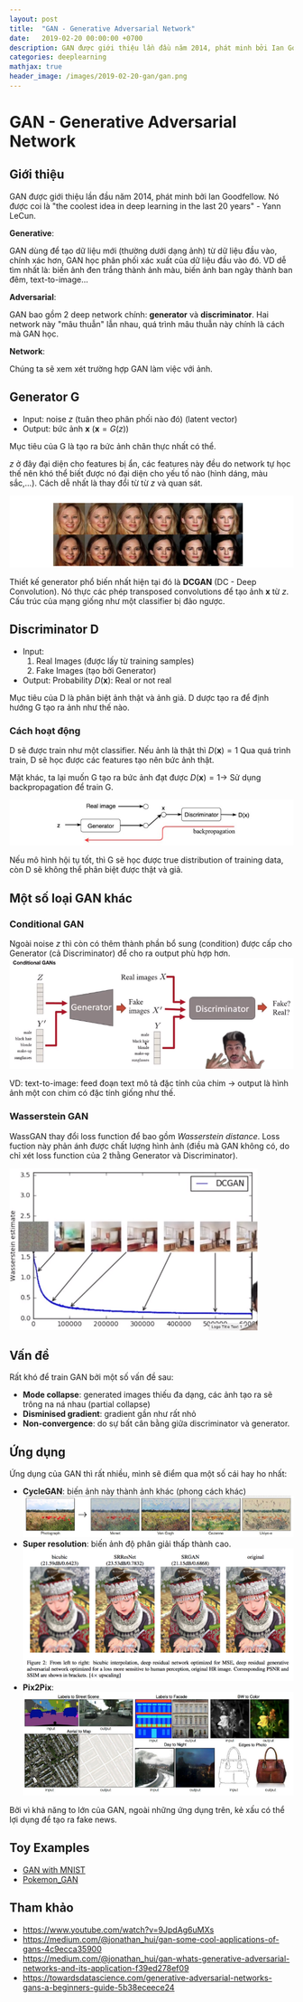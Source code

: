```yaml
---
layout: post
title:  "GAN - Generative Adversarial Network"
date:   2019-02-20 00:00:00 +0700
description: GAN được giới thiệu lần đầu năm 2014, phát minh bởi Ian Goodfellow. Nó được coi là "the coolest idea in deep learning in the last 20 years" - Yann LeCun.
categories: deeplearning
mathjax: true
header_image: /images/2019-02-20-gan/gan.png
---
```


# GAN - Generative Adversarial Network

## Giới thiệu
GAN được giới thiệu lần đầu năm 2014, phát minh bởi Ian Goodfellow. Nó được coi là "the coolest idea in deep learning in the last 20 years" - Yann LeCun.


**Generative**:

GAN dùng để tạo dữ liệu mới (thường dưới dạng ảnh) từ dữ liệu đầu vào, chính xác hơn, GAN học phân phối xác xuất của dữ liệu đầu vào đó. VD dễ tìm nhất là: biến ảnh đen trắng thành ảnh màu, biến ảnh ban ngày thành ban đêm, text-to-image...

**Adversarial**:

GAN bao gồm 2 deep network chính: **generator** và **discriminator**. Hai network này "mâu thuẫn" lẫn nhau, quá trình mâu thuẫn này chính là cách mà GAN học.

**Network**:


Chúng ta sẽ xem xét trường hợp GAN làm việc với ảnh.

## Generator G
- Input: noise $z$ (tuân theo phân phối nào đó) (latent vector)
- Output: bức ảnh $\mathbf x\ (\mathbf x = G(z))$ 

Mục tiêu của G là tạo ra bức ảnh chân thực nhất có thể.

$z$ ở đây đại diện cho features bị ẩn, các features này đều do network tự học thế nên khó thể biết được nó đại diện cho yếu tố nào (hình dáng, màu sắc,...). Cách dễ nhất là thay đổi từ từ $z$ và quan sát.

![](/images/2019-02-20-gan/GAN_1.png)

Thiết kế generator phổ biến nhất hiện tại đó là **DCGAN** (DC - Deep Convolution). Nó thực các phép transposed convolutions để tạo ảnh $\mathbf x$ từ $z$. Cấu trúc của mạng giống như một classifier bị đảo ngược. 

## Discriminator D
- Input: 
    1. Real Images (được lấy từ training samples)
    2. Fake Images (tạo bởi Generator)
- Output:
    Probability $D(\mathbf x)$: Real or not real 
    
Mục tiêu của D là phân biệt ảnh thật và ảnh giả. D dược tạo ra để định hướng G tạo ra ảnh như thế nào. 

### Cách hoạt động
D sẽ được train như một classifier. Nếu ảnh là thật thì $D(\mathbf x) = 1$ Qua quá trình train, D sẽ học được các features tạo nên bức ảnh thật. 

Mặt khác, ta lại muốn G tạo ra bức ảnh đạt được $D(\mathbf x) = 1$-> Sử dụng backpropagation để train G.

![](/images/2019-02-20-gan/GAN_2.jpg)

Nếu mô hình hội tụ tốt, thì G sẽ học được true distribution of training data, còn D sẽ không thể phân biệt được thật và giả.

## Một số loại GAN khác

### Conditional GAN
Ngoài noise $z$ thì còn có thêm thành phần bổ sung (condition) được cấp cho Generator (cả Discriminator) để cho ra output phù hợp hơn.
![](/images/2019-02-20-gan/conditional_gan.png)

VD: text-to-image: feed đoạn text mô tả đặc tính của chim -> output là hình ảnh một con chim có đặc tính giống như thế.

### Wasserstein GAN
WassGAN thay đổi loss function để bao gồm *Wasserstein distance*. Loss fuction này phản ánh được chất lượng hình ảnh (điều mà GAN không có, do chỉ xét loss function của 2 thằng Generator và Discriminator).

![](/images/2019-02-20-gan/wassgan.png)

## Vấn đề
Rất khó để train GAN bởi một số vấn đề sau:
- **Mode collapse**: generated images thiếu đa dạng, các ảnh tạo ra sẽ trông na ná nhau (partial collapse)
- **Disminised gradient**: gradient gần như rất nhỏ
- **Non-convergence**: do sự bất cân bằng giữa discriminator và generator. 

## Ứng dụng
Ứng dụng của GAN thì rất nhiều, mình sẽ điểm qua một số cái hay ho nhất:
- **CycleGAN**: biến ảnh này thành ảnh khác (phong cách khác)
    ![](/images/2019-02-20-gan/cycle_gan.png)
- **Super resolution**: biến ảnh độ phân giải thấp thành cao.
    ![](/images/2019-02-20-gan/super_resolution.png)
- **Pix2Pix**:
    ![](/images/2019-02-20-gan/pix2pix.png)
    
Bởi vì khả năng to lớn của GAN, ngoài những ứng dụng trên, kẻ xấu có thể lợi dụng để tạo ra fake news.

## Toy Examples
- [GAN with MNIST](https://towardsdatascience.com/generative-adversarial-networks-gans-a-beginners-guide-5b38eceece24)
- [Pokemon_GAN](https://github.com/llSourcell/Pokemon_GAN)

## Tham khảo
- https://www.youtube.com/watch?v=9JpdAg6uMXs
- https://medium.com/@jonathan_hui/gan-some-cool-applications-of-gans-4c9ecca35900
- https://medium.com/@jonathan_hui/gan-whats-generative-adversarial-networks-and-its-application-f39ed278ef09
- https://towardsdatascience.com/generative-adversarial-networks-gans-a-beginners-guide-5b38eceece24

